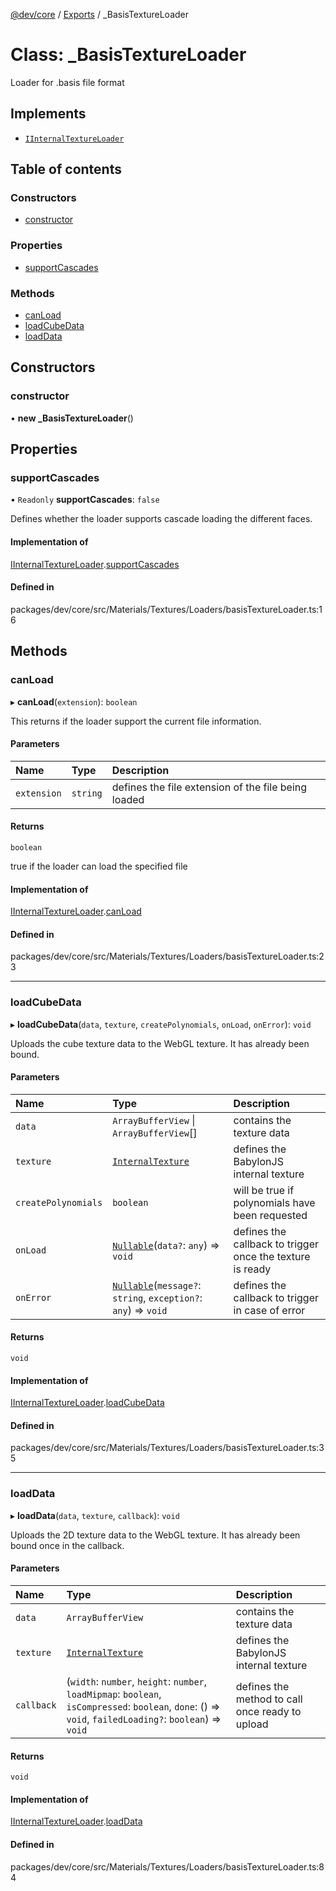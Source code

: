 [@dev/core](../README.md) / [Exports](../modules.md) / \_BasisTextureLoader

# Class: \_BasisTextureLoader

Loader for .basis file format

## Implements

- [`IInternalTextureLoader`](../interfaces/IInternalTextureLoader.md)

## Table of contents

### Constructors

- [constructor](BasisTextureLoader.md#constructor)

### Properties

- [supportCascades](BasisTextureLoader.md#supportcascades)

### Methods

- [canLoad](BasisTextureLoader.md#canload)
- [loadCubeData](BasisTextureLoader.md#loadcubedata)
- [loadData](BasisTextureLoader.md#loaddata)

## Constructors

### constructor

• **new _BasisTextureLoader**()

## Properties

### supportCascades

• `Readonly` **supportCascades**: ``false``

Defines whether the loader supports cascade loading the different faces.

#### Implementation of

[IInternalTextureLoader](../interfaces/IInternalTextureLoader.md).[supportCascades](../interfaces/IInternalTextureLoader.md#supportcascades)

#### Defined in

packages/dev/core/src/Materials/Textures/Loaders/basisTextureLoader.ts:16

## Methods

### canLoad

▸ **canLoad**(`extension`): `boolean`

This returns if the loader support the current file information.

#### Parameters

| Name | Type | Description |
| :------ | :------ | :------ |
| `extension` | `string` | defines the file extension of the file being loaded |

#### Returns

`boolean`

true if the loader can load the specified file

#### Implementation of

[IInternalTextureLoader](../interfaces/IInternalTextureLoader.md).[canLoad](../interfaces/IInternalTextureLoader.md#canload)

#### Defined in

packages/dev/core/src/Materials/Textures/Loaders/basisTextureLoader.ts:23

___

### loadCubeData

▸ **loadCubeData**(`data`, `texture`, `createPolynomials`, `onLoad`, `onError`): `void`

Uploads the cube texture data to the WebGL texture. It has already been bound.

#### Parameters

| Name | Type | Description |
| :------ | :------ | :------ |
| `data` | `ArrayBufferView` \| `ArrayBufferView`[] | contains the texture data |
| `texture` | [`InternalTexture`](InternalTexture.md) | defines the BabylonJS internal texture |
| `createPolynomials` | `boolean` | will be true if polynomials have been requested |
| `onLoad` | [`Nullable`](../modules.md#nullable)(`data?`: `any`) => `void` | defines the callback to trigger once the texture is ready |
| `onError` | [`Nullable`](../modules.md#nullable)(`message?`: `string`, `exception?`: `any`) => `void` | defines the callback to trigger in case of error |

#### Returns

`void`

#### Implementation of

[IInternalTextureLoader](../interfaces/IInternalTextureLoader.md).[loadCubeData](../interfaces/IInternalTextureLoader.md#loadcubedata)

#### Defined in

packages/dev/core/src/Materials/Textures/Loaders/basisTextureLoader.ts:35

___

### loadData

▸ **loadData**(`data`, `texture`, `callback`): `void`

Uploads the 2D texture data to the WebGL texture. It has already been bound once in the callback.

#### Parameters

| Name | Type | Description |
| :------ | :------ | :------ |
| `data` | `ArrayBufferView` | contains the texture data |
| `texture` | [`InternalTexture`](InternalTexture.md) | defines the BabylonJS internal texture |
| `callback` | (`width`: `number`, `height`: `number`, `loadMipmap`: `boolean`, `isCompressed`: `boolean`, `done`: () => `void`, `failedLoading?`: `boolean`) => `void` | defines the method to call once ready to upload |

#### Returns

`void`

#### Implementation of

[IInternalTextureLoader](../interfaces/IInternalTextureLoader.md).[loadData](../interfaces/IInternalTextureLoader.md#loaddata)

#### Defined in

packages/dev/core/src/Materials/Textures/Loaders/basisTextureLoader.ts:84

